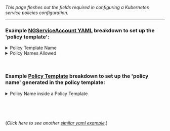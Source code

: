 _This page fleshes out the fields required in configuring a Kubernetes service policies configuration._

***


### Example [NGServiceAccount YAML](https://github.ibm.com/gensec/platform-inventory/blob/main/secops/v1/ngserviceaccount/genctl-acadia-action-agent.yaml) breakdown to set up the 'policy template':

<details>
<summary>Policy Template Name</summary>

![Policy Template Name in a K8 Service Account Configuration](https://github.ibm.com/gensec/OperatorVault-Wiki/blob/master/assets/Policy%20Template%20Name%20in%20k8%20sa.png)
</details>


<details>
<summary>Policy Names Allowed</summary>

![Policies Allowed in a K8 Service Account Configuration](https://github.ibm.com/gensec/OperatorVault-Wiki/blob/master/assets/Policy%20Names%20in%20k8%20sa.png)
</details>


<p>&nbsp;</p>



### Example [Policy Template](https://github.ibm.com/gensec/platform-inventory/blob/main/secops/v1/vaultpolicy/sa-ng-template.yaml) breakdown to set up the 'policy name' generated in the policy template:

<details>
<summary>Policy Name inside a Policy Template</summary>

![Policy Name Example in a Policy Template](https://github.ibm.com/gensec/OperatorVault-Wiki/blob/master/assets/Policy%20Name%20in%20a%20Policy%20Template%20Example.png)
</details>

 
<p>&nbsp;</p>
<p>&nbsp;</p>

(_Click here to see another [similar yaml example](https://github.ibm.com/gensec/platform-inventory/blob/main/secops/v1/ngserviceaccount/genctl-acadia-agent.yaml)._)